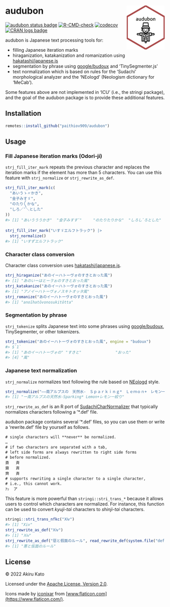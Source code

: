 
<!-- README.md is generated from README.Rmd. Please edit that file -->

# audubon <a href='https://paithiov909.github.io/audubon/'><img src='man/figures/logo.png' align="right" height="139" /></a>

<!-- badges: start -->

[![audubon status
badge](https://paithiov909.r-universe.dev/badges/audubon)](https://paithiov909.r-universe.dev)
[![R-CMD-check](https://github.com/paithiov909/audubon/workflows/R-CMD-check/badge.svg)](https://github.com/paithiov909/audubon/actions)
[![codecov](https://codecov.io/gh/paithiov909/audubon/branch/master/graph/badge.svg?token=LWH2AFDEMY)](https://app.codecov.io/gh/paithiov909/audubon)
[![CRAN logs
badge](https://cranlogs.r-pkg.org/badges/audubon)](https://cran.r-project.org/package=audubon)
<!-- badges: end -->

audubon is Japanese text processing tools for:

- filling Japanese iteration marks
- hiraganization, katakanization and romanization using
  [hakatashi/japanese.js](https://github.com/hakatashi/japanese.js)
- segmentation by phrase using
  [google/budoux](https://github.com/google/budoux) and
  ‘TinySegmenter.js’
- text normalization which is based on rules for the ‘Sudachi’
  morphological analyzer and the ‘NEologd’ (Neologism dictionary for
  ‘MeCab’).

Some features above are not implemented in ‘ICU’ (i.e., the stringi
package), and the goal of the audubon package is to provide these
additional features.

## Installation

``` r
remotes::install_github("paithiov909/audubon")
```

## Usage

### Fill Japanese iteration marks (Odori-ji)

`strj_fill_iter_mark` repeats the previous character and replaces the
iteration marks if the element has more than 5 characters. You can use
this feature with `strj_normalize` or `strj_rewrite_as_def`.

``` r
strj_fill_iter_mark(c(
  "あいうゝ〃かき",
  "金子みすゞ",
  "のたり〳〵かな",
  "しろ／″＼とした"
))
#> [1] "あいうううかき"  "金子みすすﾞ"     "のたりたりかな"  "しろしﾞろとした"

strj_fill_iter_mark("いすゞエルフトラック") |>
  strj_normalize()
#> [1] "いすずエルフトラック"
```

### Character class conversion

Character class conversion uses
[hakatashi/japanese.js](https://github.com/hakatashi/japanese.js).

``` r
strj_hiraganize("あのイーハトーヴォのすきとおった風")
#> [1] "あのいーはとーゔぉのすきとおった風"
strj_katakanize("あのイーハトーヴォのすきとおった風")
#> [1] "アノイーハトーヴォノスキトオッタ風"
strj_romanize("あのイーハトーヴォのすきとおった風")
#> [1] "anoīhatōvonosukitōtta"
```

### Segmentation by phrase

`strj_tokenize` splits Japanese text into some phrases using
[google/budoux](https://github.com/google/budoux), TinySegmenter, or
other tokenizers.

``` r
strj_tokenize("あのイーハトーヴォのすきとおった風", engine = "budoux")
#> $`1`
#> [1] "あのイーハトーヴォの" "すきと"               "おった"              
#> [4] "風"
```

### Japanese text normalization

`strj_normalize` normalizes text following the rule based on
[NEologd](https://github.com/neologd/mecab-ipadic-neologd/wiki/Regexp.ja)
style.

``` r
strj_normalize("――南アルプスの　天然水-　Ｓｐａｒｋｉｎｇ*　Ｌｅｍｏｎ+　レモン一絞り")
#> [1] "ー南アルプスの天然水-Sparking* Lemon+レモン一絞り"
```

`strj_rewrite_as_def` is an R port of
[SudachiCharNormalizer](https://gist.github.com/sorami/bde9d441a147e0fc2e6e5fdd83f4f770)
that typically normalizes characters following a ’\*.def’ file.

audubon package contains several ’\*.def’ files, so you can use them or
write a ‘rewrite.def’ file by yourself as follows.

    # single characters will **never** be normalized.
    …
    # if two characters are separated with a tab,
    # left side forms are always rewritten to right side forms
    # before normalized.
    斎   斉
    齋   斉
    齊   斉
    # supports rewriting a single character to a single character,
    # i.e., this cannot work.
    ｱｯ  ア

This feature is more powerful than `stringi::stri_trans_*` because it
allows users to control which characters are normalized. For instance,
this function can be used to convert *kyuji-tai* characters to
*shinji-tai* characters.

``` r
stringi::stri_trans_nfkc("Ⅹⅳ")
#> [1] "Xiv"
strj_rewrite_as_def("Ⅹⅳ")
#> [1] "Ⅹⅳ"
strj_rewrite_as_def("惡と假面のルール", read_rewrite_def(system.file("def/kyuji.def", package = "audubon")))
#> [1] "悪と仮面のルール"
```

## License

© 2022 Akiru Kato

Licensed under the [Apache License, Version
2.0](https://www.apache.org/licenses/LICENSE-2.0.html).

Icons made by [iconixar](https://www.flaticon.com/authors/iconixar) from
[www.flaticon.com](https://www.flaticon.com/).
